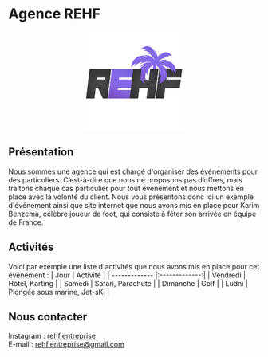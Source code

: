 # Agence REHF
<p align="center">
<img align="center" src="favicon2.png" alt="logo" width="200"/>
</p>

## Présentation
Nous sommes une agence qui est chargé d'organiser des événements pour des particuliers. C’est-à-dire que nous ne proposons pas d’offres, mais traitons chaque cas particulier pour
tout évènement et nous mettons en place avec la volonté du client. Nous vous présentons donc ici un exemple d'événement ainsi que site internet que nous avons mis en place pour Karim  Benzema, célèbre joueur de foot, qui consiste à fêter son arrivée en équipe de France.

## Activités
Voici par exemple une liste d'activités que nous avons mis en place pour cet événement :
| Jour        | Activité          | 
| ------------- |:-------------:| 
| Vendredi    | Hôtel, Karting | 
| Samedi     | Safari, Parachute     | 
| Dimanche | Golf      | 
| Ludni     | Plongée sous marine, Jet-sKi |

## Nous contacter
Instagram : [rehf.entreprise](https://www.instagram.com/rehf.entreprise/)
<br>
E-mail : rehf.entreprise@gmail.com



